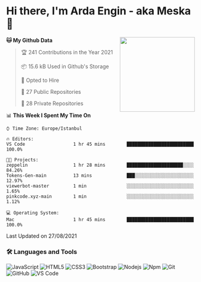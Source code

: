 # Hi there, I'm Arda Engin - aka Meska 👋

<img align='right' src='https://user-images.githubusercontent.com/5713670/87202985-820dcb80-c2b6-11ea-9f56-7ec461c497c3.gif' width='200"'>

<!--START_SECTION:waka-->
**🐱 My Github Data** 

> 🏆 241 Contributions in the Year 2021
 > 
> 📦 15.6 kB Used in Github's Storage 
 > 
> 💼 Opted to Hire
 > 
> 📜 27 Public Repositories 
 > 
> 🔑 28 Private Repositories  
 > 
📊 **This Week I Spent My Time On** 

```text
⌚︎ Time Zone: Europe/Istanbul

🔥 Editors: 
VS Code                  1 hr 45 mins        █████████████████████████   100.0%

🐱‍💻 Projects: 
zeppelin                 1 hr 28 mins        █████████████████████░░░░   84.26% 
Tokens-Gen-main          13 mins             ███░░░░░░░░░░░░░░░░░░░░░░   12.97% 
viewerbot-master         1 min               ░░░░░░░░░░░░░░░░░░░░░░░░░   1.65% 
pinkcode.xyz-main        1 min               ░░░░░░░░░░░░░░░░░░░░░░░░░   1.12%

💻 Operating System: 
Mac                      1 hr 45 mins        █████████████████████████   100.0%

```


 Last Updated on 27/08/2021
<!--END_SECTION:waka-->


### 🛠 Languages and Tools
![JavaScript](https://img.shields.io/badge/-JavaScript-%23F7DF1C?style=flat-square&logo=javascript&logoColor=000000&color=%23FFCE5A)
![HTML5](https://img.shields.io/badge/-HTML5-%23E44D27?style=flat-square&logo=html5&logoColor=ffffff)
![CSS3](https://img.shields.io/badge/-CSS3-%231572B6?style=flat-square&logo=css3)
![Bootstrap](https://img.shields.io/badge/-Bootstrap-563D7C?style=flat-square&logo=Bootstrap)
![Nodejs](https://img.shields.io/badge/-Nodejs-339933?style=flat-square&logo=Node.js&logoColor=ffffff)
![Npm](https://img.shields.io/badge/-npm-CB3837?style=flat-square&logo=npm)
![Git](https://img.shields.io/badge/-Git-%23F05032?style=flat-square&logo=git&logoColor=%23ffffff)
![GitHub](https://img.shields.io/badge/-GitHub-181717?style=flat-square&logo=github)
![VS Code](http://img.shields.io/badge/-VS%20Code-007ACC?style=flat-square&logo=visual-studio-code&logoColor=ffffff)
